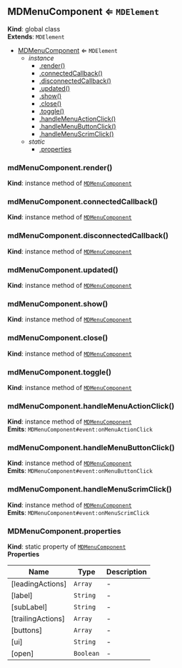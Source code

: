 <a name="MDMenuComponent"></a>

## MDMenuComponent ⇐ <code>MDElement</code>
**Kind**: global class  
**Extends**: <code>MDElement</code>  

* [MDMenuComponent](#MDMenuComponent) ⇐ <code>MDElement</code>
    * _instance_
        * [.render()](#MDMenuComponent+render)
        * [.connectedCallback()](#MDMenuComponent+connectedCallback)
        * [.disconnectedCallback()](#MDMenuComponent+disconnectedCallback)
        * [.updated()](#MDMenuComponent+updated)
        * [.show()](#MDMenuComponent+show)
        * [.close()](#MDMenuComponent+close)
        * [.toggle()](#MDMenuComponent+toggle)
        * [.handleMenuActionClick()](#MDMenuComponent+handleMenuActionClick)
        * [.handleMenuButtonClick()](#MDMenuComponent+handleMenuButtonClick)
        * [.handleMenuScrimClick()](#MDMenuComponent+handleMenuScrimClick)
    * _static_
        * [.properties](#MDMenuComponent.properties)

<a name="MDMenuComponent+render"></a>

### mdMenuComponent.render()
**Kind**: instance method of [<code>MDMenuComponent</code>](#MDMenuComponent)  
<a name="MDMenuComponent+connectedCallback"></a>

### mdMenuComponent.connectedCallback()
**Kind**: instance method of [<code>MDMenuComponent</code>](#MDMenuComponent)  
<a name="MDMenuComponent+disconnectedCallback"></a>

### mdMenuComponent.disconnectedCallback()
**Kind**: instance method of [<code>MDMenuComponent</code>](#MDMenuComponent)  
<a name="MDMenuComponent+updated"></a>

### mdMenuComponent.updated()
**Kind**: instance method of [<code>MDMenuComponent</code>](#MDMenuComponent)  
<a name="MDMenuComponent+show"></a>

### mdMenuComponent.show()
**Kind**: instance method of [<code>MDMenuComponent</code>](#MDMenuComponent)  
<a name="MDMenuComponent+close"></a>

### mdMenuComponent.close()
**Kind**: instance method of [<code>MDMenuComponent</code>](#MDMenuComponent)  
<a name="MDMenuComponent+toggle"></a>

### mdMenuComponent.toggle()
**Kind**: instance method of [<code>MDMenuComponent</code>](#MDMenuComponent)  
<a name="MDMenuComponent+handleMenuActionClick"></a>

### mdMenuComponent.handleMenuActionClick()
**Kind**: instance method of [<code>MDMenuComponent</code>](#MDMenuComponent)  
**Emits**: <code>MDMenuComponent#event:onMenuActionClick</code>  
<a name="MDMenuComponent+handleMenuButtonClick"></a>

### mdMenuComponent.handleMenuButtonClick()
**Kind**: instance method of [<code>MDMenuComponent</code>](#MDMenuComponent)  
**Emits**: <code>MDMenuComponent#event:onMenuButtonClick</code>  
<a name="MDMenuComponent+handleMenuScrimClick"></a>

### mdMenuComponent.handleMenuScrimClick()
**Kind**: instance method of [<code>MDMenuComponent</code>](#MDMenuComponent)  
**Emits**: <code>MDMenuComponent#event:onMenuScrimClick</code>  
<a name="MDMenuComponent.properties"></a>

### MDMenuComponent.properties
**Kind**: static property of [<code>MDMenuComponent</code>](#MDMenuComponent)  
**Properties**

| Name | Type | Description |
| --- | --- | --- |
| [leadingActions] | <code>Array</code> | - |
| [label] | <code>String</code> | - |
| [subLabel] | <code>String</code> | - |
| [trailingActions] | <code>Array</code> | - |
| [buttons] | <code>Array</code> | - |
| [ui] | <code>String</code> | - |
| [open] | <code>Boolean</code> | - |

